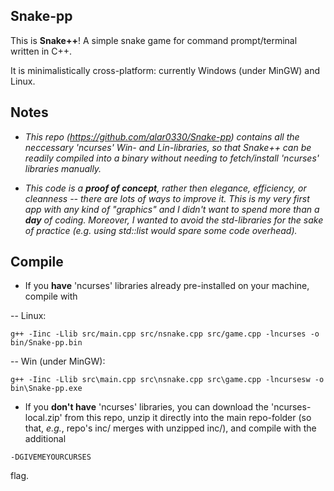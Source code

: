 ## Snake-pp

This is **Snake++**! A simple snake game for command prompt/terminal written in C++.

It is minimalistically cross-platform: currently Windows (under MinGW) and Linux.

## Notes

- *This repo (https://github.com/alar0330/Snake-pp) contains all the neccessary 'ncurses' Win- and Lin-libraries, so that Snake++ can be readily compiled into a binary without needing to fetch/install 'ncurses' libraries manually.*

- *This code is a **proof of concept**, rather then elegance, efficiency, or cleanness -- there are lots of ways to improve it. This is my very first app with any kind of "graphics" and I didn't want to spend more than a **day** of coding. Moreover, I wanted to avoid the std-libraries for the sake of practice (e.g. using std::list would spare some code overhead).*

## Compile

- If you **have** 'ncurses' libraries already pre-installed on your machine, compile with

-- Linux:
```
g++ -Iinc -Llib src/main.cpp src/nsnake.cpp src/game.cpp -lncurses -o bin/Snake-pp.bin
```

-- Win (under MinGW):
```
g++ -Iinc -Llib src\main.cpp src\nsnake.cpp src\game.cpp -lncursesw -o bin\Snake-pp.exe
```

- If you **don't have** 'ncurses' libraries, you can download the 'ncurses-local.zip' from this repo, unzip it directly into the main repo-folder (so that, *e.g.*, repo's inc/ merges with unzipped inc/), and compile with the additional 
```
-DGIVEMEYOURCURSES
```
flag.
